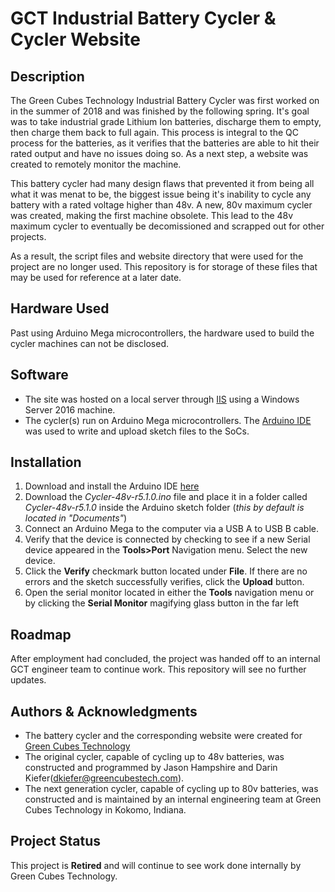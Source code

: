 # GCT Industrial Battery Cycler & Cycler Website

## Description

The Green Cubes Technology Industrial Battery Cycler was first worked on in the summer of 2018 and was finished by the following spring. It's goal was to take industrial grade Lithium Ion batteries, discharge them to empty, then charge them back to full again. This process is integral to the QC process for the batteries, as it verifies that the batteries are able to hit their rated output and have no issues doing so. As a next step, a website was created to remotely monitor the machine.

This battery cycler had many design flaws that prevented it from being all what it was menat to be, the biggest issue being it's inability to cycle any battery with a rated voltage higher than 48v. A new, 80v maximum cycler was created, making the first machine obsolete. This lead to the 48v maximum cycler to eventually be decomissioned and scrapped out for other projects.

As a result, the script files and website directory that were used for the project are no longer used. This repository is for storage of these files that may be used for reference at a later date.

## Hardware Used

Past using Arduino Mega microcontrollers, the hardware used to build the cycler machines can not be disclosed.
    
## Software

- The site was hosted on a local server through [IIS](https://www.iis.net/) using a Windows Server 2016 machine.
- The cycler(s) run on Arduino Mega microcontrollers. The 
[Arduino IDE](https://www.arduino.cc/en/software "Arduino IDE Download page") was used to write and upload sketch files to the SoCs.

## Installation

1. Download and install the Arduino IDE 
[here](https://www.arduino.cc/en/software "Arduino IDE Download page")
1. Download the *Cycler-48v-r5.1.0.ino* file and place it in a folder called *Cycler-48v-r5.1.0*
 inside the Arduino sketch folder (*this by default is located in "Documents"*)
1. Connect an Arduino Mega to the computer via a USB A to USB B cable.
1. Verify that the device is connected by checking to see if a new Serial device appeared in the 
 **Tools>Port** Navigation menu. Select the new device.
1. Click the **Verify** checkmark button located under **File**.
 If there are no errors and the sketch successfully verifies, click the **Upload** button.
1. Open the serial monitor located in either the **Tools** navigation menu 
or by clicking the **Serial Monitor** magifying glass button in the far left

## Roadmap

After employment had concluded, the project was handed off to an internal GCT engineer team to continue work. This repository will see no further updates.

## Authors & Acknowledgments

- The battery cycler and the corresponding website were created for [Green Cubes Technology](https://greencubestech.com/)
- The original cycler, capable of cycling up to 48v batteries, was constructed and programmed by Jason Hampshire and Darin Kiefer(<dkiefer@greencubestech.com>).
- The next generation cycler, capable of cycling up to 80v batteries, was constructed and is maintained by an internal engineering team at Green Cubes Technology in Kokomo, Indiana.

## Project Status

This project is **Retired** and will continue to see work done internally by Green Cubes Technology.
